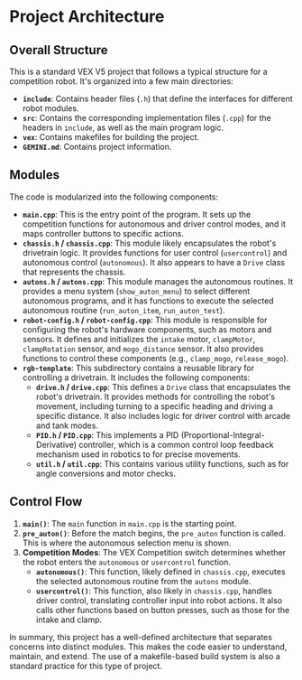 # Project Architecture

## Overall Structure

This is a standard VEX V5 project that follows a typical structure for a competition robot. It's organized into a few main directories:

*   **`include`**: Contains header files (`.h`) that define the interfaces for different robot modules.
*   **`src`**: Contains the corresponding implementation files (`.cpp`) for the headers in `include`, as well as the main program logic.
*   **`vex`**: Contains makefiles for building the project.
*   **`GEMINI.md`**: Contains project information.

## Modules

The code is modularized into the following components:

*   **`main.cpp`**: This is the entry point of the program. It sets up the competition functions for autonomous and driver control modes, and it maps controller buttons to specific actions.
*   **`chassis.h` / `chassis.cpp`**: This module likely encapsulates the robot's drivetrain logic. It provides functions for user control (`usercontrol`) and autonomous control (`autonomous`). It also appears to have a `Drive` class that represents the chassis.
*   **`autons.h` / `autons.cpp`**: This module manages the autonomous routines. It provides a menu system (`show_auton_menu`) to select different autonomous programs, and it has functions to execute the selected autonomous routine (`run_auton_item`, `run_auton_test`).
*   **`robot-config.h` / `robot-config.cpp`**: This module is responsible for configuring the robot's hardware components, such as motors and sensors. It defines and initializes the `intake` motor, `clampMotor`, `clampRotation` sensor, and `mogo_distance` sensor. It also provides functions to control these components (e.g., `clamp_mogo`, `release_mogo`).
*   **`rgb-template`**: This subdirectory contains a reusable library for controlling a drivetrain. It includes the following components:
    *   **`drive.h` / `drive.cpp`**: This defines a `Drive` class that encapsulates the robot's drivetrain. It provides methods for controlling the robot's movement, including turning to a specific heading and driving a specific distance. It also includes logic for driver control with arcade and tank modes.
    *   **`PID.h` / `PID.cpp`**: This implements a PID (Proportional-Integral-Derivative) controller, which is a common control loop feedback mechanism used in robotics to for precise movements.
    *   **`util.h` / `util.cpp`**: This contains various utility functions, such as for angle conversions and motor checks.

## Control Flow

1.  **`main()`**: The `main` function in `main.cpp` is the starting point.
2.  **`pre_auton()`**: Before the match begins, the `pre_auton` function is called. This is where the autonomous selection menu is shown.
3.  **Competition Modes**: The VEX Competition switch determines whether the robot enters the `autonomous` or `usercontrol` function.
    *   **`autonomous()`**: This function, likely defined in `chassis.cpp`, executes the selected autonomous routine from the `autons` module.
    *   **`usercontrol()`**: This function, also likely in `chassis.cpp`, handles driver control, translating controller input into robot actions. It also calls other functions based on button presses, such as those for the intake and clamp.

In summary, this project has a well-defined architecture that separates concerns into distinct modules. This makes the code easier to understand, maintain, and extend. The use of a makefile-based build system is also a standard practice for this type of project.


